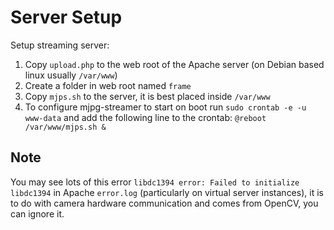 Server Setup
============

Setup streaming server:

1.	Copy ```upload.php``` to the web root of the Apache server (on Debian based linux usually ```/var/www```)
2.	Create a folder in web root named ```frame```
3.	Copy ```mjps.sh``` to the server, it is best placed inside ```/var/www```
4.	To configure mjpg-streamer to start on boot run ```sudo crontab -e -u www-data``` and add the following line to the crontab: ```@reboot /var/www/mjps.sh &```

Note
----

You may see lots of this error ```libdc1394 error: Failed to initialize libdc1394``` in Apache ```error.log``` (particularly on virtual server instances), it is to do with camera hardware communication and comes from OpenCV, you can ignore it.